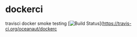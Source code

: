 # dockerci
travisci docker smoke testing
[![Build Status](https://travis-ci.org/oceanaut/dockerci.svg?branch=master)](https://travis-ci.org/oceanaut/dockerc

